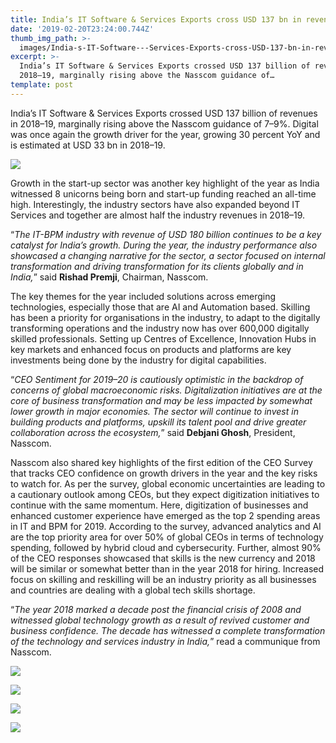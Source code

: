 ```yaml
---
title: India’s IT Software & Services Exports cross USD 137 bn in revenues in 2018–19
date: '2019-02-20T23:24:00.744Z'
thumb_img_path: >-
  images/India-s-IT-Software---Services-Exports-cross-USD-137-bn-in-revenues-in-2018-19/1*Uup0BVs6p34yEf8dDrsnGg.png
excerpt: >-
  India’s IT Software & Services Exports crossed USD 137 billion of revenues in
  2018–19, marginally rising above the Nasscom guidance of…
template: post
---
```

India’s IT Software & Services Exports crossed USD 137 billion of revenues in 2018–19, marginally rising above the Nasscom guidance of 7–9%. Digital was once again the growth driver for the year, growing 30 percent YoY and is estimated at USD 33 bn in 2018–19.

![](/images/India-s-IT-Software---Services-Exports-cross-USD-137-bn-in-revenues-in-2018-19/1*Uup0BVs6p34yEf8dDrsnGg.png)

Growth in the start-up sector was another key highlight of the year as India witnessed 8 unicorns being born and start-up funding reached an all-time high. Interestingly, the industry sectors have also expanded beyond IT Services and together are almost half the industry revenues in 2018–19.

“*The IT-BPM industry with revenue of USD 180 billion continues to be a key catalyst for India’s growth. During the year, the industry performance also showcased a changing narrative for the sector, a sector focused on internal transformation and driving transformation for its clients globally and in India,*” said **Rishad Premji**, Chairman, Nasscom.

The key themes for the year included solutions across emerging technologies, especially those that are AI and Automation based. Skilling has been a priority for organisations in the industry, to adapt to the digitally transforming operations and the industry now has over 600,000 digitally skilled professionals. Setting up Centres of Excellence, Innovation Hubs in key markets and enhanced focus on products and platforms are key investments being done by the industry for digital capabilities.

“*CEO Sentiment for 2019–20 is cautiously optimistic in the backdrop of concerns of global macroeconomic risks. Digitalization initiatives are at the core of business transformation and may be less impacted by somewhat lower growth in major economies. The sector will continue to invest in building products and platforms, upskill its talent pool and drive greater collaboration across the ecosystem,*” said **Debjani Ghosh**, President, Nasscom.

Nasscom also shared key highlights of the first edition of the CEO Survey that tracks CEO confidence on growth drivers in the year and the key risks to watch for. As per the survey, global economic uncertainties are leading to a cautionary outlook among CEOs, but they expect digitization initiatives to continue with the same momentum. Here, digitization of businesses and enhanced customer experience have emerged as the top 2 spending areas in IT and BPM for 2019. According to the survey, advanced analytics and AI are the top priority area for over 50% of global CEOs in terms of technology spending, followed by hybrid cloud and cybersecurity. Further, almost 90% of the CEO responses showcased that skills is the new currency and 2018 will be similar or somewhat better than in the year 2018 for hiring. Increased focus on skilling and reskilling will be an industry priority as all businesses and countries are dealing with a global tech skills shortage.

“*The year 2018 marked a decade post the financial crisis of 2008 and witnessed global technology growth as a result of revived customer and business confidence. The decade has witnessed a complete transformation of the technology and services industry in India,*” read a communique from Nasscom.

![](/images/India-s-IT-Software---Services-Exports-cross-USD-137-bn-in-revenues-in-2018-19/1*_WBODUlFgzHEgIf5M9brVg.png)

![](/images/India-s-IT-Software---Services-Exports-cross-USD-137-bn-in-revenues-in-2018-19/1*vRVJPbODcdtMEn-GDElA9g.png)

![](/images/India-s-IT-Software---Services-Exports-cross-USD-137-bn-in-revenues-in-2018-19/1*3cTXF4t7WGKZCsjRVOUc-g.png)

![](/images/India-s-IT-Software---Services-Exports-cross-USD-137-bn-in-revenues-in-2018-19/1*OCnie1lwZ1MYWhe_m0313Q.png)
